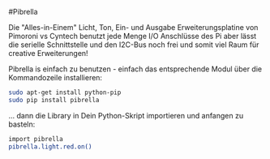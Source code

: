 <!--
---
name: Pibrella
description: eine "Alles-in-Einem" Licht, Ton, Ein- und Ausgabe Erweiterungsplatine.
pincount: 26
pin:
  '7':
    name: Green LED
    direction: output
    active: high
  '11':
    name: Yellow LED
    direction: output
    active: high
  '12':
    name: Buzzer
    direction: output
    active: high
  '13':
    name: Red LED
    direction: output
    active: high
  '15':
    name: Output A
    direction: output
    active: high
  '16':
    name: Output B
    direction: output
    active: high
  '18':
    name: Output C
    direction: output
    active: high
  '19':
    name: Input D
    direction: output
    active: high
  '21':
    name: Input A
    direction: input
    active: high
  '22':
    name: Output D
    direction: output
    active: high
  '23':
    name: Button
    direction: input
    active: high
  '24':
    name: Input C
    direction: input
    active: high
  '26':
    name: Input B
    direction: input
    active: high
-->
#Pibrella

Die "Alles-in-Einem" Licht, Ton, Ein- und Ausgabe Erweiterungsplatine von Pimoroni vs Cyntech 
benutzt jede Menge I/O Anschlüsse des Pi aber lässt die serielle Schnittstelle und den I2C-Bus noch frei und somit viel Raum für creative Erweiterungen!

Pibrella is einfach zu benutzen - einfach das entsprechende Modul über die Kommandozeile installieren:

```bash
sudo apt-get install python-pip
sudo pip install pibrella
```

... dann die Library in Dein Python-Skript importieren und anfangen zu basteln:

```bash
import pibrella
pibrella.light.red.on()
```